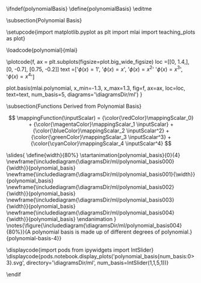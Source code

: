 \ifndef{polynomialBasis}
\define{polynomialBasis}
\editme

\subsection{Polynomial Basis}

\setupcode{import matplotlib.pyplot as plt
import mlai
import teaching_plots as plot}

\loadcode{polynomial}{mlai}

\plotcode{f, ax = plt.subplots(figsize=plot.big_wide_figsize)
loc =[[0, 1.4,],
      [0, -0.7],
      [0.75, -0.2]]
text =['$\phi(x) = 1$',
       '$\phi(x) = x$',
       '$\phi(x) = x^2$'
       '$\phi(x) = x^3$',
       '$\phi(x) = x^4$']

plot.basis(mlai.polynomial, x_min=-1.3, x_max=1.3, 
           fig=f, ax=ax, loc=loc, text=text, num_basis=5,
		   diagrams='\diagramsDir/ml')
}

\subsection{Functions Derived from Polynomial Basis}

$$
\mappingFunction(\inputScalar) = {\color{\redColor}\mappingScalar_0} + {\color{\magentaColor}\mappingScalar_1 \inputScalar} + {\color{\blueColor}\mappingScalar_2 \inputScalar^2} + {\color{\greenColor}\mappingScalar_3 \inputScalar^3} + {\color{\cyanColor}\mappingScalar_4 \inputScalar^4}
$$

\slides{
\define{width}{80%}
\startanimation{polynomial_basis}{0}{4}
\newframe{\includediagram{\diagramsDir/ml/polynomial_basis000}{\width}}{polynomial_basis}
\newframe{\includediagram{\diagramsDir/ml/polynomial_basis001}{\width}}{polynomial_basis}
\newframe{\includediagram{\diagramsDir/ml/polynomial_basis002}{\width}}{polynomial_basis}
\newframe{\includediagram{\diagramsDir/ml/polynomial_basis003}{\width}}{polynomial_basis}
\newframe{\includediagram{\diagramsDir/ml/polynomial_basis004}{\width}}{polynomial_basis}
\endanimation
}
\notes{\figure{\includediagram{\diagramsDir/ml/polynomial_basis004}{80%}}{A polynomial basis is made up of different degrees of polynomial.}{polynomial-basis-4}}

\displaycode{import pods
from ipywidgets import IntSlider}
\displaycode{pods.notebook.display_plots('polynomial_basis{num_basis:0>3}.svg', 
                            directory='\diagramsDir/ml', 
			    num_basis=IntSlider(1,1,5,1))}

\endif
